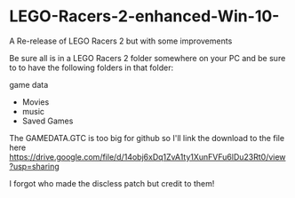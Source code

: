 # LEGO-Racers-2-enhanced-Win-10-
A Re-release of LEGO Racers 2 but with some improvements

Be sure all is in a LEGO Racers 2 folder somewhere on your PC and be sure to to have the following folders in that folder:

game data
* Movies
* music
* Saved Games

The GAMEDATA.GTC is too big for github so I'll link the download to the file here
https://drive.google.com/file/d/14obj6xDq1ZvA1ty1XunFVFu6lDu23Rt0/view?usp=sharing

I forgot who made the discless patch but credit to them!

